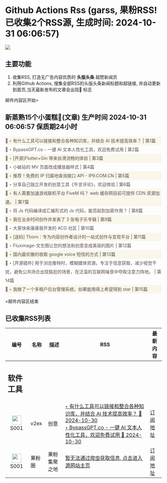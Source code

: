 # Github Actions Rss (garss, 果粉RSS! 已收集2个RSS源, 生成时间: 2024-10-31 06:06:57)

![](https://cdn.jsdelivr.net/gh/xinkeji/garss/_media/ga-rss.png)



## 主要功能
1. 收集RSS, 打造无广告内容优质的 **头版头条** 超赞新闻页
2. 利用Github Actions, 搜集全部RSS的头版头条新闻标题和超链接, 并自动更新到首页,当天最新发布的文章会出现🌈 标志

邮件内容区开始>
<h2>新蒸熟15个小蛋糕🍰(文章) 生产时间 2024-10-31 06:06:57 保质期24小时</h2>

<div style='line-height:3;background-color:#FAF6EA;' ><a href='https://www.v2ex.com/t/1085099#reply7' style="line-height:2;text-decoration:none;display:block;color:#584D49;">🌈 ‣ 有什么工具可以链接和整合各种知识库，并结合 AI 技术提高效率？ | 第1篇</a></div><div style='line-height:3;' ><a href='https://www.v2ex.com/t/1085030#reply3' style="line-height:2;text-decoration:none;display:block;color:#584D49;">🌈 ‣ BypassGPT.co - 一键 AI 文本人性化工具，欢迎免费试用 | 第2篇</a></div><div style='line-height:3;background-color:#FAF6EA;' ><a href='https://www.v2ex.com/t/1084799#reply34' style="line-height:2;text-decoration:none;display:block;color:#584D49;">🌈 ‣ [开源]Flutter+Gin 带来丝滑流畅的体验 | 第3篇</a></div><div style='line-height:3;' ><a href='https://www.v2ex.com/t/1085033#reply3' style="line-height:2;text-decoration:none;display:block;color:#584D49;">🌈 ‣ 小破站的 MV 页面改成播放器样式 | 第4篇</a></div><div style='line-height:3;background-color:#FAF6EA;' ><a href='https://www.v2ex.com/t/1085057#reply2' style="line-height:2;text-decoration:none;display:block;color:#584D49;">🌈 ‣ 推荐！免费的 IP 归属地查询接口 API - IP9.COM.CN | 第5篇</a></div><div style='line-height:3;' ><a href='https://www.v2ex.com/t/1084937#reply14' style="line-height:2;text-decoration:none;display:block;color:#584D49;">🌈 ‣ 分享自己独立开发的创意工具《午言评论》，欢迎体验 | 第6篇</a></div><div style='line-height:3;background-color:#FAF6EA;' ><a href='https://www.v2ex.com/t/1085038#reply0' style="line-height:2;text-decoration:none;display:block;color:#584D49;">🌈 ‣ 有人需要加速游戏联机平台 FiveM 吗？ web 缓存网目前可提供 CDN 资源加速。 | 第7篇</a></div><div style='line-height:3;' ><a href='https://www.v2ex.com/t/1084959#reply10' style="line-height:2;text-decoration:none;display:block;color:#584D49;">🌈 ‣ 将 Js 代码编译成汇编形式的 Js 代码，能否起到加密作用？ | 第8篇</a></div><div style='line-height:3;background-color:#FAF6EA;' ><a href='https://www.v2ex.com/t/1085011#reply0' style="line-height:2;text-decoration:none;display:block;color:#584D49;">🌈 ‣ 我在业余时间创作并发表了 3 张电子乐专辑 | 第9篇</a></div><div style='line-height:3;' ><a href='https://www.v2ex.com/t/1084906#reply10' style="line-height:2;text-decoration:none;display:block;color:#584D49;">🌈 ‣ 大家快来康康我开发的 ACG 社区 | 第10篇</a></div><div style='line-height:3;background-color:#FAF6EA;' ><a href='https://www.v2ex.com/t/1084931#reply5' style="line-height:2;text-decoration:none;display:block;color:#584D49;">🌈 ‣ [送码] Thorn：专为内容创作者设计的一站式创作与变现平台 | 第11篇</a></div><div style='line-height:3;' ><a href='https://www.v2ex.com/t/1084889#reply0' style="line-height:2;text-decoration:none;display:block;color:#584D49;">🌈 ‣ Fluximage-文生图让您的想法和创意变成美丽的图片 | 第12篇</a></div><div style='line-height:3;background-color:#FAF6EA;' ><a href='https://www.v2ex.com/t/1084998#reply0' style="line-height:2;text-decoration:none;display:block;color:#584D49;">🌈 ‣ 国内最优雅的收取 google voice 短信的方式 | 第13篇</a></div><div style='line-height:3;' ><a href='https://www.v2ex.com/t/1084854#reply3' style="line-height:2;text-decoration:none;display:block;color:#584D49;">🌈 ‣ [开源插件] 用于浏览推特时，模糊媒体资源。专注于信息获取，减少视觉干扰，避免公共场合出现尴尬的场景，在泛滥的互联网噪音中夺取注意力阵地。 | 第14篇</a></div><div style='line-height:3;background-color:#FAF6EA;' ><a href='https://www.v2ex.com/t/1084827#reply15' style="line-height:2;text-decoration:none;display:block;color:#584D49;">🌈 ‣ 我做了一个多租户后台管理系统，如果能用得上希望得到 star | 第15篇</a></div>

<邮件内容区结束

## 已收集RSS列表

| 编号 | 名称 | 描述 | RSS | 最新内容 |
| --- | --- | --- | --- | --- |
| <h2 id="软件工具">软件工具</h2> |  |   |  |  |
| <div id="S001" style="text-align: center;"><img src="https://cdn.jsdelivr.net/gh/zhaoolee/garss/_media/favicon/S001.png" width="30px" style="width:30px;height: auto;"/><br><span>S001</span></div> | v2ex | 创意 | [‣ 有什么工具可以链接和整合各种知识库，并结合 AI 技术提高效率？ 🌈 2024-10-30](https://www.v2ex.com/t/1085099#reply7)<br/>[‣ BypassGPT.co - 一键 AI 文本人性化工具，欢迎免费试用 🌈 2024-10-30](https://www.v2ex.com/t/1085030#reply3) | [订阅地址](https://www.v2ex.com/feed/tab/creative.xml) |
| <div id="S001" style="text-align: center;"><img src="https://cdn.jsdelivr.net/gh/zhaoolee/garss/_media/favicon/S001.png" width="30px" style="width:30px;height: auto;"/><br><span>S001</span></div> | 果粉圈 | 果粉集聚之地 | [暂无法通过爬虫获取信息, 点击进入源网站主页](https://g0f.cn) | [订阅地址](https://g0f.cn/rss.xml) |



